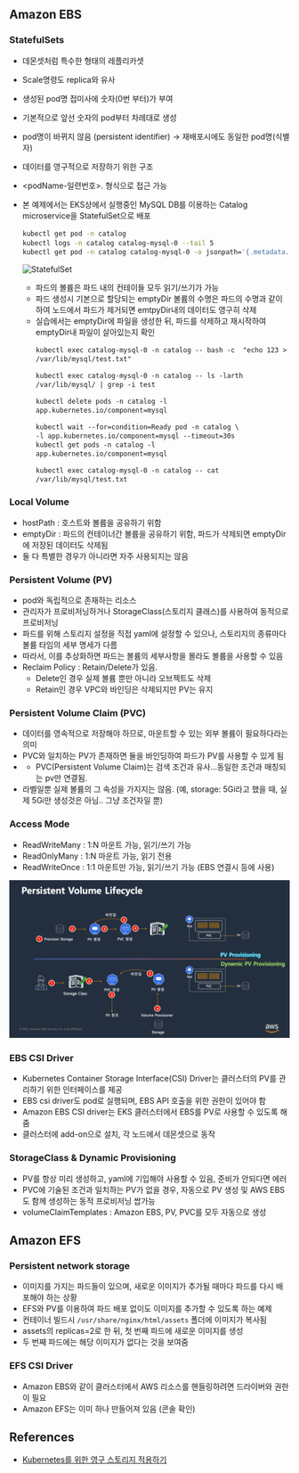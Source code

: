 ## Amazon EBS
### StatefulSets
* 데몬셋처럼 특수한 형태의 레플리카셋
* Scale명령도 replica와 유사
* 생성된 pod명 접미사에 숫자(0번 부터)가 부여
* 기본적으로 앞선 숫자의 pod부터 차례대로 생성
* pod명이 바뀌지 않음 (persistent identifier) → 재배포시에도 동일한 pod명(식별자)
* 데이터를 영구적으로 저장하기 위한 구조
* <podName-일련번호>.<serviceName> 형식으로 접근 가능
* 본 예제에서는 EKS상에서 실행중인 MySQL DB를 이용하는 Catalog microservice을 StatefulSet으로 배포  
  ```sh
  kubectl get pod -n catalog
  kubectl logs -n catalog catalog-mysql-0 --tail 5
  kubectl get pod -n catalog catalog-mysql-0 -o jsonpath='{.metadata.labels}{"\n"}'
  ```  

  ![StatefulSet](https://www.eksworkshop.com/assets/images/mysql-emptydir-2f2957717a2a5f66c238b6dc19587248.png)

  * 파드의 볼륨은 파드 내의 컨테이들 모두 읽기/쓰기가 가능
  * 파드 생성시 기본으로 할당되는 emptyDir 볼륨의 수명은 파드의 수명과 같이하여 노드에서 파드가 제거되면 emtpyDir내의 데이터도 영구히 삭제
  * 실습에서는 emptyDir에 파일을 생성한 뒤, 파드를 삭제하고 재시작하여 emptyDir내 파일이 살아있는지 확인  
    ```
    kubectl exec catalog-mysql-0 -n catalog -- bash -c  "echo 123 > /var/lib/mysql/test.txt"
    ```
    ```
    kubectl exec catalog-mysql-0 -n catalog -- ls -larth /var/lib/mysql/ | grep -i test
    ```
    ```
    kubectl delete pods -n catalog -l app.kubernetes.io/component=mysql
    ```
    ```
    kubectl wait --for=condition=Ready pod -n catalog \
    -l app.kubernetes.io/component=mysql --timeout=30s
    kubectl get pods -n catalog -l app.kubernetes.io/component=mysql
    ```
    ```
    kubectl exec catalog-mysql-0 -n catalog -- cat /var/lib/mysql/test.txt
    ```

### Local Volume
* hostPath : 호스트와 볼륨을 공유하기 위함
* emptyDir : 파드의 컨테이너간 볼륨을 공유하기 위함, 파드가 삭제되면 emptyDir에 저장된 데이터도 삭제됨
* 둘 다 특별한 경우가 아니라면 자주 사용되지는 않음 

### Persistent Volume (PV)
* pod와 독립적으로 존재하는 리소스
* 관리자가 프로비저닝하거나 StorageClass(스토리지 클래스)를 사용하여 동적으로 프로비저닝
* 파드를 위해 스토리지 설정을 직접 yaml에 설정할 수 있으나, 스토리지의 종류마다 볼륨 타임의 세부 명세가 다름
* 따라서, 이를 추상화하면 파드는 볼륨의 세부사항을 몰라도 볼륨을 사용할 수 있음
* Reclaim Policy : Retain/Delete가 있음. 
  * Delete인 경우 실제 볼륨 뿐만 아니라 오브젝트도 삭제
  * Retain인 경우 VPC와 바인딩은 삭제되지만 PV는 유지

### Persistent Volume Claim (PVC)
* 데이터를 영속적으로 저장해야 하므로, 마운트할 수 있는 외부 볼륨이 필요하다라는 의미
* PVC와 일치하는 PV가 존재하면 둘을 바인딩하여 파드가 PV를 사용할 수 있게 됨 
* * PVC(Persistent Volume Claim)는 검색 조건과 유사...동일한 조건과 매칭되는 pv만 연결됨.
* 라벨일뿐 실제 볼륨의 그 속성을 가지지는 않음. (예, storage: 5Gi라고 했을 때, 실제 5Gi만 생성것은 아님.. 그냥 조건자일 뿐)

### Access Mode
* ReadWriteMany : 1:N 마운트 가능, 읽기/쓰기 가능
* ReadOnlyMany : 1:N 마운트 가능, 읽기 전용
* ReadWriteOnce : 1:1 마운트만 가능, 읽기/쓰기 가능 (EBS 연결시 등에 사용)

![PV Lifecycle](images/pv-lifecycle.png)
### EBS CSI Driver
* Kubernetes Container Storage Interface(CSI) Driver는 클러스터의 PV를 관리하기 위한 인터페이스를 제공
* EBS csi driver도 pod로 실행되며, EBS API 호출을 위한 권한이 있어야 함
* Amazon EBS CSI driver는 EKS 클러스터에서 EBS를 PV로 사용할 수 있도록 해줌
* 클러스터에 add-on으로 설치, 각 노드에서 데몬셋으로 동작

### StorageClass & Dynamic Provisioning
* PV를 항상 미리 생성하고, yaml에 기입해야 사용할 수 있음, 준비가 안되다면 에러
* PVC에 기술된 조건과 일치하는 PV가 없을 경우, 자동으로 PV 생성 및 AWS EBS도 함께 생성하는 동적 프로비저닝 쌉가능
* volumeClaimTemplates : Amazon EBS, PV, PVC를 모두 자동으로 생성

## Amazon EFS
### Persistent network storage
* 이미지를 가지는 파드들이 있으며, 새로운 이미지가 추가될 때마다 파드를 다시 배포해야 하는 상황
* EFS와 PV를 이용하여 파드 배포 없이도 이미지를 추가할 수 있도록 하는 예제
* 컨테이너 빌드시 `/usr/share/nginx/html/assets` 폴더에 이미지가 복사됨
* assets의 replicas=2로 한 뒤, 첫 번째 파드에 새로운 이미지를 생성
* 두 번째 파드에는 해당 이미지가 없다는 것을 보여줌

### EFS CSI Driver
* Amazon EBS와 같이 클러스터에서 AWS 리소스를 핸들링하려면 드라이버와 권한이 필요
* Amazon EFS는 이미 하나 만들어져 있음 (콘솔 확인)

## References
* [Kubernetes를 위한 영구 스토리지 적용하기](https://aws.amazon.com/ko/blogs/tech/persistent-storage-for-kubernetes/)